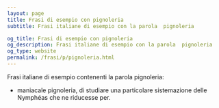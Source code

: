 ```yaml
---
layout: page
title: Frasi di esempio con pignoleria 
subtitle: Frasi italiane di esempio con la parola  pignoleria

og_title: Frasi di esempio con pignoleria 
og_description: Frasi italiane di esempio con la parola  pignoleria
og_type: website
permalink: /frasi/p/pignoleria.html
---
```


Frasi italiane di esempio contenenti la parola pignoleria:


- maniacale pignoleria, di studiare una particolare sistemazione delle Nymphéas che ne riducesse per.
